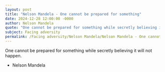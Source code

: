 ```yaml
---
layout: post
title: "Nelson Mandela - One cannot be prepared for something"
date: 2024-12-28 12:00:00 -0000
author: Nelson Mandela
quote: "One cannot be prepared for something while secretly believing it will not happen."
subject: Facing adversity
permalink: /Facing adversity/Nelson Mandela/Nelson Mandela - One cannot be prepared for something
---
```


One cannot be prepared for something while secretly believing it will not happen.

- Nelson Mandela

